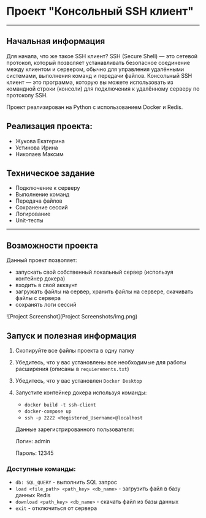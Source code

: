 # Проект "Конcольный SSH клиент"

---

## Начальная информация

Для начала, что же такое SSH клиент? SSH (Secure Shell) — это сетевой протокол, который позволяет устанавливать безопасное соединение между клиентом и сервером, обычно для управления удалёнными системами, выполнения команд и передачи файлов. Консольный SSH клиент — это программа, которую вы можете использовать из командной строки (консоли) для подключения к удалённому серверу по протоколу SSH.

Проект реализирован на Python с использованием Docker и Redis.

## Реализация проекта:
- Жукова Екатерина
- Устинова Ирина
- Николаев Максим

## Техническое задание
- Подключение к серверу
- Выполнение команд
- Передача файлов
- Сохранение сессий
- Логирование
- Unit-тесты

---
## Возможности проекта
Данный проект позволяет:
- запускать свой собственный локальный сервер (используя контейнер докера)
- входить в свой аккаунт
- загружать файлы на сервер, хранить файлы на сервере, скачивать файлы с сервера
- сохранять логи сессий

![Project Screenshot](Project Screenshots/img.png)

## Запуск и полезная информация

1. Скопируйте все файлы проекта в одну папку
2. Убедитесь, что у вас установлены все необходимые для работы расширения (описаны в `requierements.txt`)
3. Убедитесь, что у вас установлен `Docker Desktop`
4. Запустите контейнер докера используя команды:
   - `docker build -t ssh-client`
   - `docker-compose up`
   - `ssh -p 2222 <Registered_Username>@localhost`

    Данные зарегистрированного пользователя:

    Логин: admin
    
    Пароль: 12345

### Доступные команды:
- `db: SQL_QUERY` - выполнить SQL запрос
- `load <file_path> <path_key> <db_name>` - загрузить файл в базу данных Redis
- `download <path_key> <db_name>` - скачать файл из базы данных
- `exit` - отключиться от сервера



